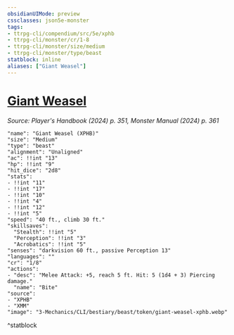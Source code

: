 ```yaml
---
obsidianUIMode: preview
cssclasses: json5e-monster
tags:
- ttrpg-cli/compendium/src/5e/xphb
- ttrpg-cli/monster/cr/1-8
- ttrpg-cli/monster/size/medium
- ttrpg-cli/monster/type/beast
statblock: inline
aliases: ["Giant Weasel"]
---
```

# [Giant Weasel](3-Mechanics\CLI\bestiary\beast/giant-weasel-xphb.md)
*Source: Player's Handbook (2024) p. 351, Monster Manual (2024) p. 361*  

```statblock
"name": "Giant Weasel (XPHB)"
"size": "Medium"
"type": "beast"
"alignment": "Unaligned"
"ac": !!int "13"
"hp": !!int "9"
"hit_dice": "2d8"
"stats":
- !!int "11"
- !!int "17"
- !!int "10"
- !!int "4"
- !!int "12"
- !!int "5"
"speed": "40 ft., climb 30 ft."
"skillsaves":
  "Stealth": !!int "5"
  "Perception": !!int "3"
  "Acrobatics": !!int "5"
"senses": "darkvision 60 ft., passive Perception 13"
"languages": ""
"cr": "1/8"
"actions":
- "desc": "Melee Attack: +5, reach 5 ft. Hit: 5 (1d4 + 3) Piercing damage."
  "name": "Bite"
"source":
- "XPHB"
- "XMM"
"image": "3-Mechanics/CLI/bestiary/beast/token/giant-weasel-xphb.webp"
```
^statblock
